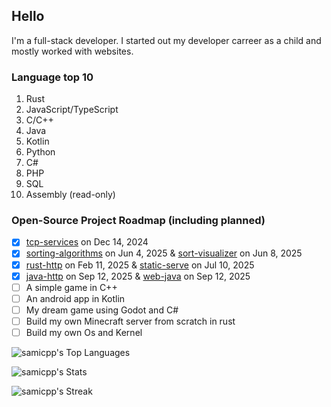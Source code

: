 ## Hello
I'm a full-stack developer. 
I started out my developer carreer as a child and mostly worked with websites.

### Language top 10
1. Rust
2. JavaScript/TypeScript
3. C/C++
4. Java
5. Kotlin
6. Python
7. C#
8. PHP
9. SQL
10. Assembly (read-only)

### Open-Source Project Roadmap (including planned)

- [x] [tcp-services](https://github.com/samicpp/tcp-services) on Dec 14, 2024
- [x] [sorting-algorithms](https://github.com/samicpp/sorting-algorithms) on Jun 4, 2025 & [sort-visualizer](https://github.com/samicpp/sort-visualizer) on Jun 8, 2025
- [x] [rust-http](https://github.com/samicpp/rust-http) on Feb 11, 2025 & [static-serve](https://github.com/samicpp/static-serve) on Jul 10, 2025
- [x] [java-http](https://github.com/samicpp/java-http) on Sep 12, 2025 & [web-java](https://github.com/samicpp/web-java) on Sep 12, 2025
- [ ] A simple game in C++
- [ ] An android app in Kotlin 
- [ ] My dream game using Godot and C#
- [ ] Build my own Minecraft server from scratch in rust
- [ ] Build my own Os and Kernel

![samicpp's Top Languages](https://github-readme-stats.vercel.app/api/top-langs/?username=samicpp&theme=tokyonight&show_icons=true&hide_border=true&layout=compact)

![samicpp's Stats](https://github-readme-stats.vercel.app/api?username=samicpp&theme=tokyonight&show_icons=true&hide_border=true&count_private=true)

![samicpp's Streak](https://github-readme-streak-stats.herokuapp.com/?user=samicpp&theme=tokyonight&hide_border=true)

<!--
**samicpp/samicpp** is a ✨ _special_ ✨ repository because its `README.md` (this file) appears on your GitHub profile.

Here are some ideas to get you started:

- 🔭 I’m currently working on ...
- 🌱 I’m currently learning ...
- 👯 I’m looking to collaborate on ...
- 🤔 I’m looking for help with ...
- 💬 Ask me about ...
- 📫 How to reach me: ...
- 😄 Pronouns: ...
- ⚡ Fun fact: ...
-->
